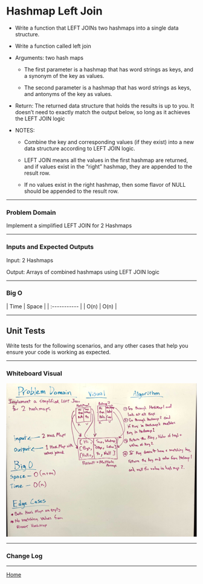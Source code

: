 # Hashmap Left Join

* Write a function that LEFT JOINs two hashmaps into a single data structure.

* Write a function called left join

* Arguments: two hash maps

  * The first parameter is a hashmap that has word strings as keys, and a synonym of the key as values.

  * The second parameter is a hashmap that has word strings as keys, and antonyms of the key as values.

* Return: The returned data structure that holds the results is up to you. It doesn’t need to exactly match the output below, so long as it achieves the LEFT JOIN logic

* NOTES:

  * Combine the key and corresponding values (if they exist) into a new data structure according to LEFT JOIN logic.

  * LEFT JOIN means all the values in the first hashmap are returned, and if values exist in the “right” hashmap, they are appended to the result row.

  * If no values exist in the right hashmap, then some flavor of NULL should be appended to the result row.

---

### Problem Domain

Implement a simplified LEFT JOIN for 2 Hashmaps

---

### Inputs and Expected Outputs

Input: 2 Hashmaps

Output: Arrays of combined hashmaps using LEFT JOIN logic

---

### Big O

| Time | Space |
| :----------- |
| O(n) | O(n) |

---

## Unit Tests

Write tests for the following scenarios, and any other cases that help you ensure your code is working as expected.

---

### Whiteboard Visual

![whiteboard](hashmap-left-join.jpg)

---

### Change Log

---

[Home](/README.md)
